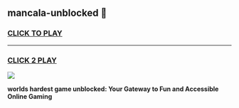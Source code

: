 
## mancala-unblocked 👋
<h3>
<a href="https://premium.freeplayer.one?title=mancala-unblocked&ref=14F">CLICK TO PLAY</a></h3>
<hr>

<h3>
<a href="https://premium.freeplayer.one?title=mancala-unblocked&ref=14F">CLICK 2 PLAY</a>
  
</h3>

<a href="https://premium.freeplayer.one?title=mancala-unblocked&ref=12F/"><img src="https://clearcache.store/games.png"></a>


**worlds hardest game unblocked: Your Gateway to Fun and Accessible Online Gaming**
